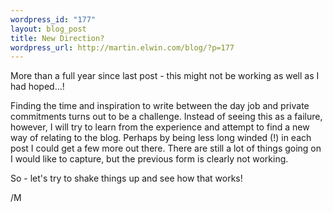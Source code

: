 ```yaml
--- 
wordpress_id: "177"
layout: blog_post
title: New Direction?
wordpress_url: http://martin.elwin.com/blog/?p=177
---
```

More than a full year since last post - this might not be working as well as I had hoped...!

Finding the time and inspiration to write between the day job and private commitments turns out to be a challenge. Instead of seeing this as a failure, however, I will try to learn from the experience and attempt to find a new way of relating to the blog. Perhaps by being less long winded (!) in each post I could get a few more out there. There are still a lot of things going on I would like to capture, but the previous form is clearly not working.

So - let's try to shake things up and see how that works!

/M

